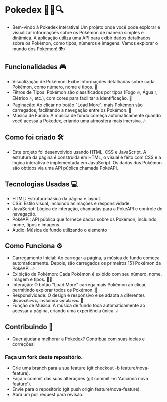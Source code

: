 # Pokedex 🦸‍♂️🔍
- Bem-vindo à Pokedex interativa! Um projeto onde você pode explorar e visualizar informações sobre os Pokémon de maneira simples e dinâmica. A aplicação utiliza uma API para exibir dados detalhados sobre os Pokémon, como tipos, números e imagens. Vamos explorar o mundo dos Pokémon! 🌍⚡

## Funcionalidades 🎮
- Visualização de Pokémon: Exibe informações detalhadas sobre cada Pokémon, como número, nome e tipos. 🦄
- Filtros de Tipos: Pokémon são classificados por tipos (Fogo 🔥, Água 💧, Elétrico ⚡, etc.), com cores para facilitar a identificação. 🎨
- Paginação: Ao clicar no botão "Load More", mais Pokémon são carregados, facilitando a navegação entre os Pokémon. 📜
- Música de Fundo: A música de fundo começa automaticamente quando você acessa a Pokedex, criando uma atmosfera mais imersiva. 🎶
  
## Como foi criado 🛠️
- Este projeto foi desenvolvido usando HTML, CSS e JavaScript. A estrutura da página é construída em HTML, o visual é feito com CSS e a lógica interativa é implementada em JavaScript. Os dados dos Pokémon são obtidos via uma API pública chamada PokéAPI.

## Tecnologias Usadas 💻
- HTML: Estrutura básica da página e layout.
- CSS: Estilo visual, incluindo animações e responsividade.
- JavaScript: Lógica de interação, chamadas para a PokéAPI e controle de navegação.
- PokéAPI: API pública que fornece dados sobre os Pokémon, incluindo nome, tipos e imagens.
- Áudio: Música de fundo utilizando o elemento <audio>. 🎧

## Como Funciona ⚙️
- Carregamento Inicial: Ao carregar a página, a música de fundo começa automaticamente. Depois, são carregados os primeiros 151 Pokémon da PokéAPI. 🎶
- Exibição de Pokémon: Cada Pokémon é exibido com seu número, nome, imagem e tipos. 🐱‍🐉
- Interação: O botão "Load More" carrega mais Pokémon ao clicar, permitindo explorar todos os Pokémon. 🔘
- Responsividade: O design é responsivo e se adapta a diferentes dispositivos, incluindo celulares. 📱
- Função de Música: A música de fundo toca automaticamente ao acessar a página, criando uma experiência única. 🎶

## Contribuindo 🤝

- Quer ajudar a melhorar a Pokedex? Contribua com suas ideias e correções!
### Faça um fork deste repositório.
- Crie uma branch para a sua feature (git checkout -b feature/nova-feature).
- Faça o commit das suas alterações (git commit -m 'Adiciona nova feature').
- Envie para o repositório (git push origin feature/nova-feature).
- Abra um pull request para revisão.
